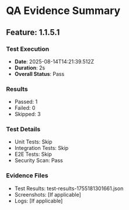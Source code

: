 # QA Evidence Summary

## Feature: 1.1.5.1

### Test Execution
- **Date**: 2025-08-14T14:21:39.512Z
- **Duration**: 2s
- **Overall Status**: Pass

### Results
- Passed: 1
- Failed: 0
- Skipped: 3

### Test Details
- Unit Tests: Skip
- Integration Tests: Skip
- E2E Tests: Skip
- Security Scan: Pass

### Evidence Files
- Test Results: test-results-1755181301661.json
- Screenshots: [If applicable]
- Logs: [If applicable]
